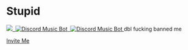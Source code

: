 # Stupid
<a href="https://discordbots.org/bot/405635474124832768">
  <img src="https://discordbots.org/api/widget/upvotes/405635474124832768.svg" />
</a>
<a href="https://discordbots.org/bot/405635474124832768" >
  <img src="https://discordbots.org/api/widget/status/405635474124832768.svg?noavatar=true" alt="Discord Music Bot" />
<a href="https://discordbots.org/bot/405635474124832768" >
  <img src="https://discordbots.org/api/widget/servers/405635474124832768.svg?noavatar=true" alt="Discord Music Bot" />
</a> dbl fucking banned me

[Invite Me](https://discordapp.com/api/oauth2/authorize?client_id=405635474124832768&permissions=8&scope=bot) 
